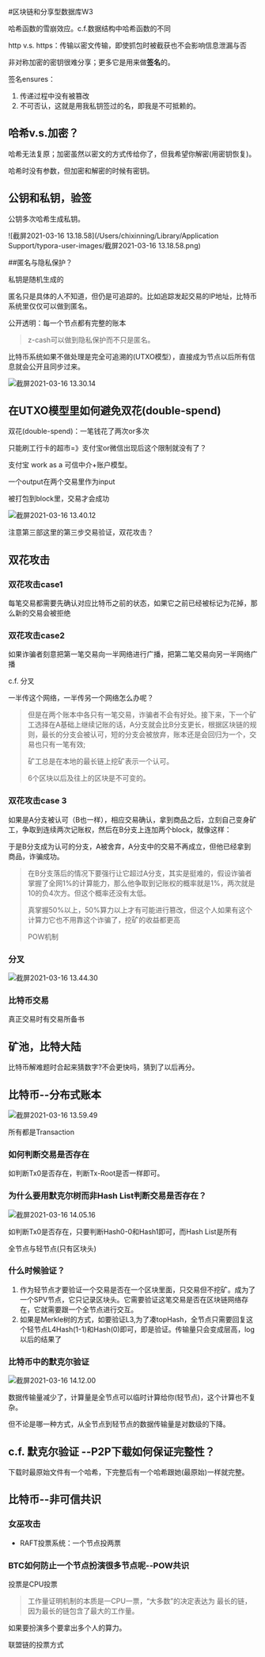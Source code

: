 #区块链和分享型数据库W3

哈希函数的雪崩效应。c.f.数据结构中哈希函数的不同

http v.s. https：传输以密文传输，即使抓包时被截获也不会影响信息泄漏与否

非对称加密的密钥很难分享；更多它是用来做**签名**的。

签名ensures：

1. 传递过程中没有被篡改
2. 不可否认，这就是用我私钥签过的名，即我是不可抵赖的。

## 哈希v.s.加密？

哈希无法复原；加密虽然以密文的方式传给你了，但我希望你解密(用密钥恢复)。

哈希时没有参数，但加密和解密的时候有密钥。

## 公钥和私钥，验签

公钥多次哈希生成私钥。

![截屏2021-03-16 13.18.58](/Users/chixinning/Library/Application Support/typora-user-images/截屏2021-03-16 13.18.58.png)

##匿名与隐私保护？

私钥是随机生成的

匿名只是具体的人不知道，但仍是可追踪的。比如追踪发起交易的IP地址，比特币系统里仅仅可以做到匿名。

公开透明：每一个节点都有完整的账本

> z-cash可以做到隐私保护而不只是匿名。

比特币系统如果不做处理是完全可追溯的(UTXO模型），直接成为节点以后所有信息就会公开且同步过来。

![截屏2021-03-16 13.30.14](https://tva1.sinaimg.cn/large/e6c9d24ely1golonen4lyj212w0r6x4x.jpg)

## 在UTXO模型里如何避免双花(double-spend)

双花(double-spend)：一笔钱花了两次or多次

只能刷工行卡的超市=》支付宝or微信出现后这个限制就没有了？

支付宝 work as a 可信中介+账户模型。

一个output在两个交易里作为input

被打包到block里，交易才会成功

![截屏2021-03-16 13.40.12](https://tva1.sinaimg.cn/large/e6c9d24ely1goloxvs92wj20pg0ecwny.jpg)

注意第三部这里的第三步交易验证，双花攻击？

## 双花攻击

### 双花攻击case1

每笔交易都需要先确认对应比特币之前的状态，如果它之前已经被标记为花掉，那么新的交易会被拒绝

### 双花攻击case2

如果诈骗者刻意把第一笔交易向一半网络进行广播，把第二笔交易向另一半网络广播

c.f. 分叉

一半传这个网络，一半传另一个网络怎么办呢？

> 但是在两个账本中各只有一笔交易，诈骗者不会有好处。接下来，下一个矿工选择在A基础上继续记账的话，A分支就会比B分支更长，根据区块链的规则，最长的分支会被认可，短的分支会被放弃，账本还是会回归为一个，交易也只有一笔有效;
>
> 矿工总是在本地的最长链上挖矿表示一个认可。
>
> 6个区块以后及往上的区块是不可变的。

### 双花攻击case 3

如果是A分支被认可（B也一样），相应交易确认，拿到商品之后，立刻自己变身矿工，争取到连续两次记账权，然后在B分支上连加两个block，就像这样：

于是B分支成为认可的分支，A被舍弃，A分支中的交易不再成立，但他已经拿到商品，诈骗成功。

>在B分支落后的情况下要强行让它超过A分支，其实是挺难的，假设诈骗者掌握了全网1%的计算能力，那么他争取到记账权的概率就是1%，两次就是10的负4次方。但这个概率还没有太低。
>
>真掌握50%以上，50%算力以上才有可能进行篡改，但这个人如果有这个计算力它也不用靠这个诈骗了，挖矿的收益都更高
>
>POW机制

### 分叉

![截屏2021-03-16 13.44.30](https://tva1.sinaimg.cn/large/e6c9d24ely1golp268gdpj20ta0diadh.jpg)

### 比特币交易

真正交易时有交易所备书

## 矿池，比特大陆

比特币解难题时合起来猜数字?不会更快吗，猜到了以后再分。

## 比特币--分布式账本

![截屏2021-03-16 13.59.49](https://tva1.sinaimg.cn/large/e6c9d24ely1golpi3pvcvj20to0dkjvn.jpg)

所有都是Transaction

### 如何判断交易是否存在

如判断Tx0是否存在，判断Tx-Root是否一样即可。

### 为什么要用默克尔树而非Hash List判断交易是否存在？

![截屏2021-03-16 14.05.16](https://tva1.sinaimg.cn/large/e6c9d24ely1golpnrycegj20km0bwdi4.jpg)

如判断Tx0是否存在，只要判断Hash0-0和Hash1即可，而Hash List是所有

全节点与轻节点(只有区块头)

### 什么时候验证？

1. 作为轻节点才要验证一个交易是否在一个区块里面，只交易但不挖矿。成为了一个SPV节点，它只记录区块头。它需要验证这笔交易是否在区块链网络存在，它就需要跟一个全节点进行交互。
2. 如果是Merkle树的方式，如要验证L3,为了凑topHash，全节点只需要回复这个轻节点L4Hash(1-1)和Hash(0)即可，即是验证。传输量只会变成层高，log以后的结果了

### 比特币中的默克尔验证

![截屏2021-03-16 14.12.00](https://tva1.sinaimg.cn/large/e6c9d24ely1golpv0gcqyj20us0gkgw7.jpg)

数据传输量减少了，计算量是全节点可以临时计算给你(轻节点)，这个计算也不复杂。

但不论是哪一种方式，从全节点到轻节点的数据传输量是对数级的下降。

##    c.f. 默克尔验证 --P2P下载如何保证完整性？

下载时最原始文件有一个哈希，下完整后有一个哈希跟她(最原始)一样就完整。

## 比特币--非可信共识

### 女巫攻击

- RAFT投票系统：一个节点投两票

### BTC如何防止一个节点扮演很多节点呢--POW共识

投票是CPU投票

> 工作量证明机制的本质是一CPU一票，“大多数”的决定表达为 最长的链，因为最长的链包含了最大的工作量。

如果要扮演多个要拿出多个人的算力。

联盟链的投票方式



